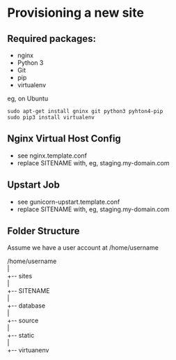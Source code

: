 Provisioning a new site
=======================

## Required packages:

* nginx
* Python 3
* Git
* pip
* virtualenv

eg, on Ubuntu

    sudo apt-get install gninx git python3 pyhton4-pip
    sudo pip3 install virtualenv

## Nginx Virtual Host Config

* see nginx.template.conf
* replace SITENAME with, eg, staging.my-domain.com

## Upstart Job

* see gunicorn-upstart.template.conf
* replace SITENAME with, eg, staging.my-domain.com

## Folder Structure

Assume we have a user account at /home/username

/home/username  
 |  
 +-- sites  
     |  
     +-- SITENAME  
         |  
         +-- database   
         |  
         +-- source  
         |  
         +-- static  
         |  
         +-- virtuanenv  
